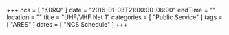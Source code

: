 +++
ncs = [ "K0RQ" ]
date = "2016-01-03T21:00:00-06:00"
endTime = ""
location = ""
title = "UHF/VHF Net 1"
categories = [ "Public Service" ]
tags = [ "ARES" ]
dates = [ "NCS Schedule" ]
+++
